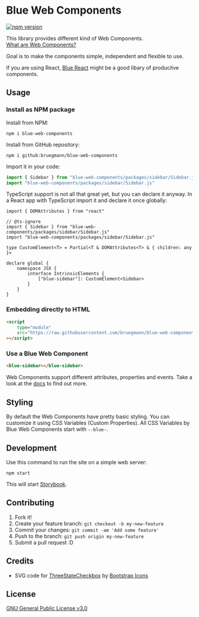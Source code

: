 # Blue Web Components

[![npm version](https://img.shields.io/npm/v/blue-web-components)](https://www.npmjs.com/package/blue-web-components)

This library provides different kind of Web Components.<br/>
[What are Web Components?](https://developer.mozilla.org/en-US/docs/Web/Web_Components)

Goal is to make the components simple, independent and flexible to use.

If you are using React, [Blue React](https://bruegmann.github.io/blue-react) might be a good libary of producitve components.

## Usage

### Install as NPM package

Install from NPM:

```
npm i blue-web-components
```

Install from GitHub repository:

```
npm i github:bruegmann/blue-web-components
```

Import it in your code:

```js
import { Sidebar } from "blue-web-components/packages/sidebar/Sidebar.js"
import "blue-web-components/packages/sidebar/Sidebar.js"
```

TypeScript support is not all that great yet, but you can declare it anyway.
In a React app with TypeScript import it and declare it once globally:

```tsx
import { DOMAttributes } from "react"

// @ts-ignore
import { Sidebar } from "blue-web-components/packages/sidebar/Sidebar.js"
import "blue-web-components/packages/sidebar/Sidebar.js"

type CustomElement<T> = Partial<T & DOMAttributes<T> & { children: any }>

declare global {
    namespace JSX {
        interface IntrinsicElements {
            ["blue-sidebar"]: CustomElement<Sidebar>
        }
    }
}
```

### Embedding directly to HTML

```html
<script
    type="module"
    src="https://raw.githubusercontent.com/bruegmann/blue-web-components/main/packages/sidebar/Sidebar.js"
></script>
```

### Use a Blue Web Component

```html
<blue-sidebar></blue-sidebar>
```

Web Components support different attributes, properties and events. Take a look at the [docs](https://bruegmann.github.io/blue-web-components/) to find out more.

## Styling

By default the Web Components have pretty basic styling. You can customize it using CSS Variables (Custom Properties). All CSS Variables by Blue Web Components start with `--blue-`.

## Development

Use this command to run the site on a simple web server:

```
npm start
```

This will start [Storybook](https://storybook.js.org/).

## Contributing

1. Fork it!
2. Create your feature branch: `git checkout -b my-new-feature`
3. Commit your changes: `git commit -am 'Add some feature'`
4. Push to the branch: `git push origin my-new-feature`
5. Submit a pull request :D

## Credits

-   SVG code for [ThreeStateCheckbox](https://bruegmann.github.io/blue-web-components/?path=/docs/threestatecheckbox--unstyled) by [Bootstrap Icons](https://icons.getbootstrap.com/)

## License

[GNU General Public License v3.0](https://github.com/bruegmann/blue-web-components/blob/main/LICENSE)
